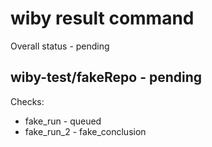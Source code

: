 # wiby result command

Overall status - pending

## wiby-test/fakeRepo - pending

Checks:

- fake_run - queued
- fake_run_2 - fake_conclusion
